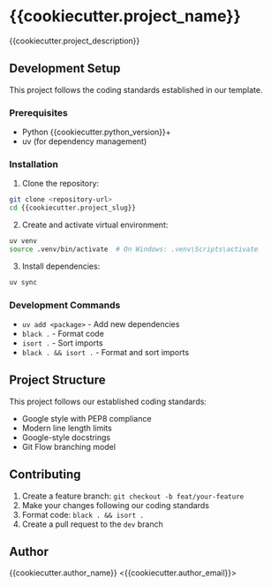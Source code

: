 # {{cookiecutter.project_name}}

{{cookiecutter.project_description}}

## Development Setup

This project follows the coding standards established in our template.

### Prerequisites

- Python {{cookiecutter.python_version}}+
- uv (for dependency management)

### Installation

1. Clone the repository:
```bash
git clone <repository-url>
cd {{cookiecutter.project_slug}}
```

2. Create and activate virtual environment:
```bash
uv venv
source .venv/bin/activate  # On Windows: .venv\Scripts\activate
```

3. Install dependencies:
```bash
uv sync
```

### Development Commands

- `uv add <package>` - Add new dependencies
- `black .` - Format code
- `isort .` - Sort imports
- `black . && isort .` - Format and sort imports

## Project Structure

This project follows our established coding standards:
- Google style with PEP8 compliance
- Modern line length limits
- Google-style docstrings
- Git Flow branching model

## Contributing

1. Create a feature branch: `git checkout -b feat/your-feature`
2. Make your changes following our coding standards
3. Format code: `black . && isort .`
4. Create a pull request to the `dev` branch

## Author

{{cookiecutter.author_name}} <{{cookiecutter.author_email}}>
